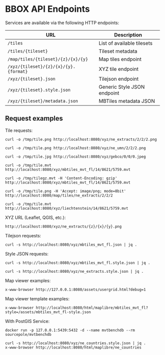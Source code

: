 # BBOX API Endpoints

Services are available via the following HTTP endpoints:

|                  URL                  |         Description         |
|---------------------------------------|-----------------------------|
| `/tiles`                              | List of available tilesets  |
| `/tiles/{tileset}`                    | Tileset metadata            |
| `/map/tiles/{tileset}/{z}/{x}/{y}`    | Map tiles endpoint          |
| `/xyz/{tileset}/{z}/{x}/{y}.{format}` | XYZ tile endpoint           |
| `/xyz/{tileset}.json`                 | Tilejson endpoint           |
| `/xyz/{tileset}.style.json`           | Generic Style JSON endpoint |
| `/xyz/{tileset}/metadata.json`        | MBTiles metadata JSON       |

## Request examples

Tile requests:

    curl -o /tmp/tile.png http://localhost:8080/xyz/ne_extracts/2/2/2.png

    curl -o /tmp/tile.png http://localhost:8080/xyz/ne_umn/2/2/2.png

    curl -o /tmp/tile.jpg http://localhost:8080/xyz/gebco/0/0/0.jpeg

    curl -o /tmp/tile.mvt http://localhost:8080/xyz/mbtiles_mvt_fl/14/8621/5759.mvt

    curl -o /tmp/tilegz.mvt -H 'Content-Encoding: gzip' http://localhost:8080/xyz/mbtiles_mvt_fl/14/8621/5759.mvt

    curl -o /tmp/tile.png -H 'Accept: image/png; mode=8bit' http://localhost:8080/map/tiles/ne_extracts/2/2/2

    curl -o /tmp/tile.mvt http://localhost:8080/xyz/liechtenstein/14/8621/5759.mvt

XYZ URL (Leaflet, QGIS, etc.):

    http://localhost:8080/xyz/ne_extracts/{z}/{x}/{y}.png

Tilejson requests:

    curl -s http://localhost:8080/xyz/mbtiles_mvt_fl.json | jq .

Style JSON requests:

    curl -s http://localhost:8080/xyz/mbtiles_mvt_fl.style.json | jq .

    curl -s http://localhost:8080/xyz/ne_extracts.style.json | jq .

Map viewer examples:

    x-www-browser http://127.0.0.1:8080/assets/usergrid.html?debug=1

Map viewer template examples:

    x-www-browser http://localhost:8080/html/maplibre/mbtiles_mvt_fl?style=/assets/mbtiles_mvt_fl-style.json

With PostGIS Service:

    docker run -p 127.0.0.1:5439:5432 -d --name mvtbenchdb --rm sourcepole/mvtbenchdb

    curl -s http://localhost:8080/xyz/ne_countries.style.json | jq .
    x-www-browser http://localhost:8080/html/maplibre/ne_countries
